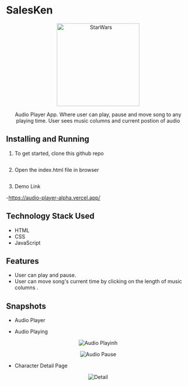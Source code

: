 # SalesKen
<p align="center">
  <img src="https://imgur.com/a/OLSA3VP" alt="StarWars" width="226">
</p>

<p align="center">Audio Player App. Where user can play, pause and move song to any playing time. User sees music columns and current postion of audio</p>


## Installing and Running

1. To get started, clone this github repo
```

```

2. Open the index.html file in browser
```

```

3. Demo Link

-https://audio-player-alpha.vercel.app/




## Technology Stack Used
- HTML
- CSS
- JavaScript

## Features
- User can play and pause.
- User can move song's current time by clicking on the length of music columns .


## Snapshots
- Audio Player

- Audio Playing
<p align="center">
  <img src="https://imgur.com/DwQg06j" alt="Audio Playinh">
</p>


<p align="center">
  <img src="https://imgur.com/VLNddrV" alt="Audio Pause">
</p>

- Character Detail Page
<p align="center">
  <img src="https://i.imgur.com/3elgz0Y.png" alt="Detail">
</p>
